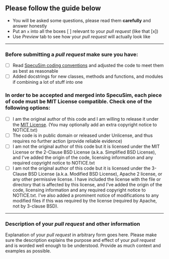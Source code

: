 ## Please follow the guide below

- You will be asked some questions, please read them **carefully** and answer honestly
- Put an `x` into all the boxes [ ] relevant to your *pull request* (like that [x])
- Use *Preview* tab to see how your *pull request* will actually look like

---

### Before submitting a *pull request* make sure you have:
- [ ] Read [SpecuSim coding conventions](https://github.com/MikkoMMM/SpecuSim#style-guide) and adjusted the code to meet them as best as reasonable
- [ ] Added docstrings for new classes, methods and functions, and modules if combining a lot of stuff into one

### In order to be accepted and merged into SpecuSim, each piece of code must be MIT License compatible. Check one of the following options:
- [ ] I am the original author of this code and I am willing to release it under the [MIT License](https://opensource.org/licenses/MIT). (You may optionally add an extra copyright notice to NOTICE.txt)
- [ ] The code is in public domain or released under Unlicense, and thus requires no further action (provide reliable evidence)
- [ ] I am not the original author of this code but it is licensed under the MIT License or the 2-Clause BSD License (a.k.a. Simplified BSD License), and I've added the origin of the code, licensing information and any required copyright notice to NOTICE.txt
- [ ] I am not the original author of this code but it is licensed under the 3-Clause BSD License (a.k.a. Modified BSD License), Apache 2 license, or any other permissive license. I have included the license with the file or directory that is affected by this license, and I've added the origin of the code, licensing information and any required copyright notice to NOTICE.txt. I've also added a prominent notice of modifications to any modified files if this was required by the license (required by Apache, not by 3-clause BSD).

---

### Description of your *pull request* and other information

Explanation of your *pull request* in arbitrary form goes here. Please make sure the description explains the purpose and effect of your *pull request* and is worded well enough to be understood. Provide as much context and examples as possible.
 

